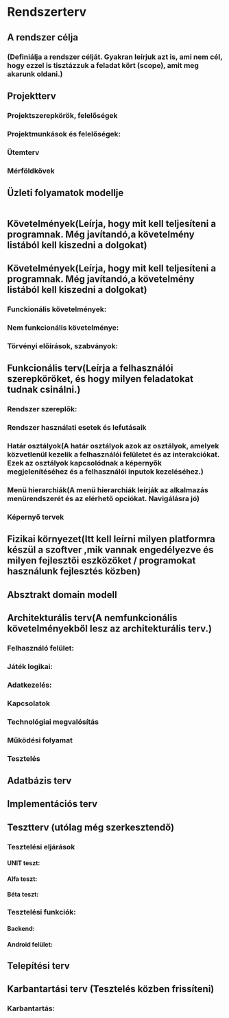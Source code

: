 # Rendszerterv


## A rendszer célja
### (Definiálja a rendszer célját. Gyakran leírjuk azt is, ami nem cél, hogy ezzel is tisztázzuk a feladat kört (scope), amit meg akarunk oldani.)

## Projektterv
### Projektszerepkörök, felelőségek
### Projektmunkások és felelőségek:
### Ütemterv
### Mérföldkövek


## Üzleti folyamatok modellje

<img source="Diagrams/ÜzletiFolyMod.png" width=600> 


## Követelmények(Leírja, hogy mit kell teljesíteni a programnak. Még javítandó,a követelmény listából kell kiszedni a dolgokat)


## Követelmények(Leírja, hogy mit kell teljesíteni a programnak. Még javítandó,a követelmény listából kell kiszedni a dolgokat)
### Funckionális követelmények:
### Nem funkcionális követelménye:
### Törvényi előírások, szabványok:


## Funkcionális terv(Leírja a felhasználói szerepköröket, és hogy milyen feladatokat tudnak csinálni.)
### Rendszer szereplők:
### Rendszer használati esetek és lefutásaik
### Határ osztályok(A határ osztályok azok az osztályok, amelyek közvetlenül kezelik a felhasználói felületet és az interakciókat. Ezek az osztályok kapcsolódnak a képernyők megjelenítéséhez és a felhasználói inputok kezeléséhez.)
### Menü hierarchiák(A menü hierarchiák leírják az alkalmazás menürendszerét és az elérhető opciókat. Navigálásra jó)
### Képernyő tervek


## Fizikai környezet(Itt kell leírni milyen platformra készül a szoftver ,mik vannak engedélyezve és milyen fejlesztői eszközöket / programokat használunk fejlesztés közben)


## Absztrakt domain modell


## Architekturális terv(A nemfunkcionális követelményekből lesz az architekturális terv.)
### Felhasználó felület:
### Játék logikai:
### Adatkezelés:
### Kapcsolatok
### Technológiai megvalósítás
### Működési folyamat
### Tesztelés


## Adatbázis terv


## Implementációs terv


## Tesztterv (utólag még szerkesztendő)
### Tesztelési eljárások
#### UNIT teszt:
#### Alfa teszt: 
#### Béta teszt:
### Tesztelési funkciók:
#### Backend:
#### Android felület:


## Telepítési terv


## Karbantartási terv (Tesztelés közben frissíteni)
### Karbantartás:
